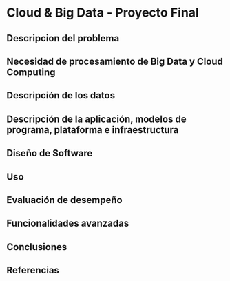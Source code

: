 # Cloud & Big Data - Proyecto Final
## Descripcion del problema
## Necesidad de procesamiento de Big Data y Cloud Computing
## Descripción de los datos
## Descripción de la aplicación, modelos de programa, plataforma e infraestructura
## Diseño de Software
## Uso
## Evaluación de desempeño
## Funcionalidades avanzadas
## Conclusiones
## Referencias

